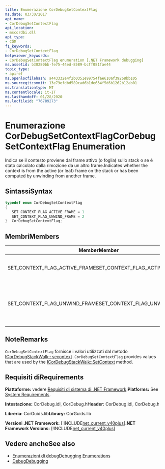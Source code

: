```yaml
---
title: Enumerazione CorDebugSetContextFlag
ms.date: 03/30/2017
api_name:
- CorDebugSetContextFlag
api_location:
- mscordbi.dll
api_type:
- COM
f1_keywords:
- CorDebugSetContextFlag
helpviewer_keywords:
- CorDebugSetContextFlag enumeration [.NET Framework debugging]
ms.assetid: b30280bb-fe75-44ed-8589-bcff081fae44
topic_type:
- apiref
ms.openlocfilehash: a443332e4f2b0351e99754fae610af39268bb105
ms.sourcegitcommit: 13e79efdbd589cad6b1de634f5d6b1262b12ab01
ms.translationtype: MT
ms.contentlocale: it-IT
ms.lasthandoff: 01/28/2020
ms.locfileid: "76789273"
---
```

# <a name="cordebugsetcontextflag-enumeration"></a><span data-ttu-id="4f13a-102">Enumerazione CorDebugSetContextFlag</span><span class="sxs-lookup"><span data-stu-id="4f13a-102">CorDebugSetContextFlag Enumeration</span></span>
<span data-ttu-id="4f13a-103">Indica se il contesto proviene dal frame attivo (o foglia) sullo stack o se è stato calcolato dalla rimozione da un altro frame.</span><span class="sxs-lookup"><span data-stu-id="4f13a-103">Indicates whether the context is from the active (or leaf) frame on the stack or has been computed by unwinding from another frame.</span></span>  
  
## <a name="syntax"></a><span data-ttu-id="4f13a-104">Sintassi</span><span class="sxs-lookup"><span data-stu-id="4f13a-104">Syntax</span></span>  
  
```cpp  
typedef enum CorDebugSetContextFlag  
{  
   SET_CONTEXT_FLAG_ACTIVE_FRAME = 1  
   SET_CONTEXT_FLAG_UNWIND_FRAME = 2  
}  CorDebugSetContextFlag;  
```  
  
## <a name="members"></a><span data-ttu-id="4f13a-105">Membri</span><span class="sxs-lookup"><span data-stu-id="4f13a-105">Members</span></span>  
  
|<span data-ttu-id="4f13a-106">Member</span><span class="sxs-lookup"><span data-stu-id="4f13a-106">Member</span></span>|<span data-ttu-id="4f13a-107">Descrizione</span><span class="sxs-lookup"><span data-stu-id="4f13a-107">Description</span></span>|  
|------------|-----------------|  
|<span data-ttu-id="4f13a-108">SET_CONTEXT_FLAG_ACTIVE_FRAME</span><span class="sxs-lookup"><span data-stu-id="4f13a-108">SET_CONTEXT_FLAG_ACTIVE_FRAME</span></span>|<span data-ttu-id="4f13a-109">Il contesto è il contesto attivo del thread.</span><span class="sxs-lookup"><span data-stu-id="4f13a-109">The context is the thread’s active context.</span></span>|  
|<span data-ttu-id="4f13a-110">SET_CONTEXT_FLAG_UNWIND_FRAME</span><span class="sxs-lookup"><span data-stu-id="4f13a-110">SET_CONTEXT_FLAG_UNWIND_FRAME</span></span>|<span data-ttu-id="4f13a-111">Il contesto è stato calcolato dalla rimozione da un altro frame.</span><span class="sxs-lookup"><span data-stu-id="4f13a-111">The context has been computed by unwinding from another frame.</span></span>|  
  
## <a name="remarks"></a><span data-ttu-id="4f13a-112">Note</span><span class="sxs-lookup"><span data-stu-id="4f13a-112">Remarks</span></span>  
 <span data-ttu-id="4f13a-113">`CorDebugSetContextFlag` fornisce i valori utilizzati dal metodo [ICorDebugStackWalk:: secontext](icordebugstackwalk-setcontext-method.md) .</span><span class="sxs-lookup"><span data-stu-id="4f13a-113">`CorDebugSetContextFlag` provides values that are used by the [ICorDebugStackWalk::SetContext](icordebugstackwalk-setcontext-method.md) method.</span></span>  
  
## <a name="requirements"></a><span data-ttu-id="4f13a-114">Requisiti di</span><span class="sxs-lookup"><span data-stu-id="4f13a-114">Requirements</span></span>  
 <span data-ttu-id="4f13a-115">**Piattaforme:** vedere [Requisiti di sistema di .NET Framework](../../../../docs/framework/get-started/system-requirements.md).</span><span class="sxs-lookup"><span data-stu-id="4f13a-115">**Platforms:** See [System Requirements](../../../../docs/framework/get-started/system-requirements.md).</span></span>  
  
 <span data-ttu-id="4f13a-116">**Intestazione:** CorDebug.idl, CorDebug.h</span><span class="sxs-lookup"><span data-stu-id="4f13a-116">**Header:** CorDebug.idl, CorDebug.h</span></span>  
  
 <span data-ttu-id="4f13a-117">**Libreria:** CorGuids.lib</span><span class="sxs-lookup"><span data-stu-id="4f13a-117">**Library:** CorGuids.lib</span></span>  
  
 <span data-ttu-id="4f13a-118">**Versioni .NET Framework:** [!INCLUDE[net_current_v40plus](../../../../includes/net-current-v40plus-md.md)]</span><span class="sxs-lookup"><span data-stu-id="4f13a-118">**.NET Framework Versions:** [!INCLUDE[net_current_v40plus](../../../../includes/net-current-v40plus-md.md)]</span></span>  
  
## <a name="see-also"></a><span data-ttu-id="4f13a-119">Vedere anche</span><span class="sxs-lookup"><span data-stu-id="4f13a-119">See also</span></span>

- [<span data-ttu-id="4f13a-120">Enumerazioni di debug</span><span class="sxs-lookup"><span data-stu-id="4f13a-120">Debugging Enumerations</span></span>](debugging-enumerations.md)
- [<span data-ttu-id="4f13a-121">Debug</span><span class="sxs-lookup"><span data-stu-id="4f13a-121">Debugging</span></span>](index.md)
